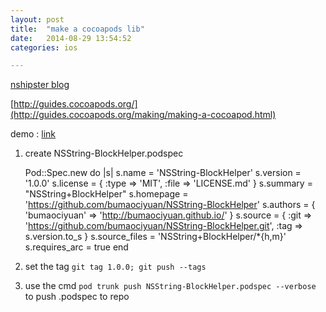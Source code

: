 ```yaml
---
layout: post
title:  "make a cocoapods lib"
date:   2014-08-29 13:54:52
categories: ios

---
```

[nshipster blog](http://nshipster.com/cocoapods/)

[http://guides.cocoapods.org/](http://guides.cocoapods.org/making/making-a-cocoapod.html)

demo : [link](https://github.com/bumaociyuan/NSString-BlockHelper.git)

1. create NSString-BlockHelper.podspec

	Pod::Spec.new do |s|
  		s.name     = 'NSString-BlockHelper'
  		s.version  = '1.0.0'
  		s.license  = { :type => 'MIT', :file => 'LICENSE.md' }
		s.summary  = "NSString+BlockHelper"
  		s.homepage = 'https://github.com/bumaociyuan/NSString-BlockHelper'
		s.authors  = { 'bumaociyuan' => 'http://bumaociyuan.github.io/' }
 		s.source   = { :git => 'https://github.com/bumaociyuan/NSString-BlockHelper.git', :tag => s.version.to_s }
 		s.source_files = 'NSString+BlockHelper/*{h,m}'
 		s.requires_arc = true
	end


2. set the tag
`git tag 1.0.0;	git push --tags`


3. use the cmd
`pod trunk push NSString-BlockHelper.podspec --verbose` to push .podspec to repo

